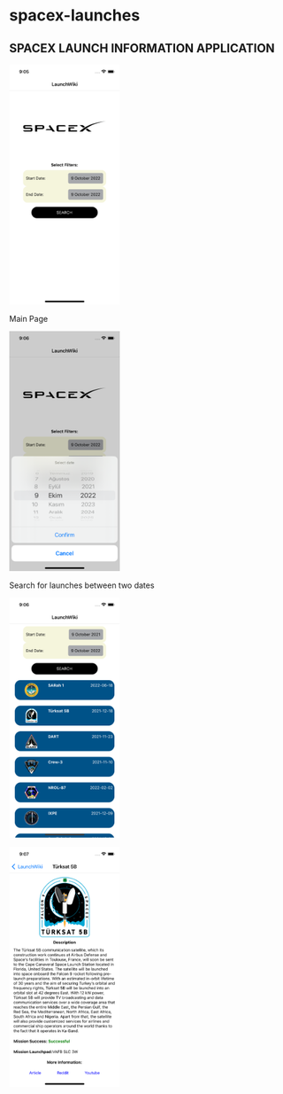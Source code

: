 # spacex-launches


<h2>SPACEX LAUNCH INFORMATION APPLICATION</h2>

<p align="float-left">
  <img src="https://github.com/erkutr-prog/spacex-launches/blob/main/src/assets/screenshots/MainPage.png" width="200" title="hover text">
  </p>
  
  Main Page
  <p align="float-left">
  <img src="https://github.com/erkutr-prog/spacex-launches/blob/main/src/assets/screenshots/DatePick.png" width="200" title="hover text">
  </p>
  
  Search for launches between two dates
  <p align="float-left">
  <img src="https://github.com/erkutr-prog/spacex-launches/blob/main/src/assets/screenshots/ListPage.png" width="200" title="hover text">
  </p>
  <p align="float-left">
  <img src="https://github.com/erkutr-prog/spacex-launches/blob/main/src/assets/screenshots/DetailsPage.png" width="200" title="hover text">
</p>
